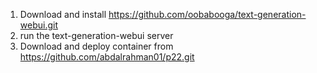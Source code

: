 1. Download and install https://github.com/oobabooga/text-generation-webui.git
2. run the text-generation-webui server
3. Download and deploy container from https://github.com/abdalrahman01/p22.git